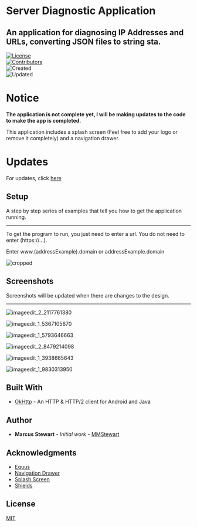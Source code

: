 # Server Diagnostic Application  
## An application for diagnosing IP Addresses and URLs, converting JSON files to string sta.  

[![License](https://img.shields.io/packagist/l/doctrine/orm.svg)](https://github.com/mmstewart/Server-Diagnostic-Application/blob/master/LICENSE.md)  
[![Contributors](https://img.shields.io/badge/contributors-1-lightgrey.svg)](https://github.com/mmstewart/Server-Diagnostic-Application/graphs/contributors)  
![Created](https://img.shields.io/badge/created-july%202018-brightgreen.svg)  
![Updated](https://img.shields.io/badge/updated-july%202018-yellow.svg)  

# Notice

**The application is not complete yet, I will be making updates to the code to make the app is completed.**

This application includes a splash screen (Feel free to add your logo or remove it completely) and a navigation drawer.  

# Updates

For updates, click [here](UPDATES.md)

## Setup

A step by step series of examples that tell you how to get the application running.

---
To get the program to run, you just need to enter a url. You do not need to enter (https://...).  

Enter www.(addressExample).domain or addressExample.domain

![cropped](https://user-images.githubusercontent.com/36175538/43100055-bbcac7dc-8e89-11e8-92e2-1fdf5ae30b81.png)

## Screenshots

Screenshots will be updated when there are changes to the design.  

---

![imageedit_2_2117761380](https://user-images.githubusercontent.com/36175538/42836482-c69942ec-89c0-11e8-8822-745c391661ed.png)  

![imageedit_1_5367105670](https://user-images.githubusercontent.com/36175538/42836513-dd365490-89c0-11e8-9779-da377539ee7d.png)  

![imageedit_1_5793646663](https://user-images.githubusercontent.com/36175538/42836515-dfc949ec-89c0-11e8-84b2-fa61eaff2632.png)  

![imageedit_2_8479214098](https://user-images.githubusercontent.com/36175538/43099907-4e35f070-8e89-11e8-8711-17aed1c68024.png) 

![imageedit_1_3938665643](https://user-images.githubusercontent.com/36175538/43099898-439f779e-8e89-11e8-9485-ebcd2645a3d3.png)  

![imageedit_1_9830313950](https://user-images.githubusercontent.com/36175538/43099901-46a8d2f0-8e89-11e8-9c5d-19b6077778e1.png)

## Built With

* [OkHttp](http://square.github.io/okhttp/) - An HTTP & HTTP/2 client for Android and Java

## Author

* **Marcus Stewart** - *Initial work* - [MMStewart](https://github.com/mmstewart)

## Acknowledgments

* [Equus](https://www.equuscs.com/)
* [Navigation Drawer](https://www.youtube.com/watch?v=AS92bq3XxkA)
* [Splash Screen](https://www.youtube.com/watch?v=jXtof6OUtcE&t=137s)
* [Shields](https://shields.io/)

## License

[MIT](LICENSE.md)
